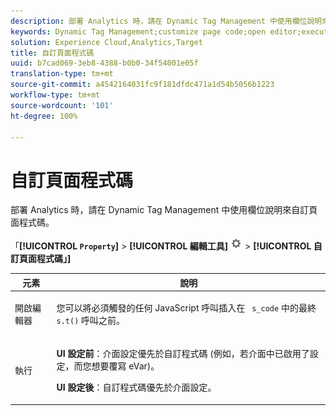 ```yaml
---
description: 部署 Analytics 時，請在 Dynamic Tag Management 中使用欄位說明來自訂頁面程式碼。
keywords: Dynamic Tag Management;customize page code;open editor;execute
solution: Experience Cloud,Analytics,Target
title: 自訂頁面程式碼
uuid: b7cad069-3eb8-4388-b0b0-34f54001e05f
translation-type: tm+mt
source-git-commit: a4542164031fc9f181dfdc471a1d54b5056b1223
workflow-type: tm+mt
source-wordcount: '101'
ht-degree: 100%

---
```



# 自訂頁面程式碼

部署 Analytics 時，請在 Dynamic Tag Management 中使用欄位說明來自訂頁面程式碼。

「**[!UICONTROL `Property`]** > **[!UICONTROL 編輯工具]** ![](assets/settings_gear.png) > **[!UICONTROL 自訂頁面程式碼」]**

<table id="table_A4676A5FEE814DF9A05DA0E56F8B4C6D"> 
 <thead> 
  <tr> 
   <th colname="col1" class="entry"> 元素 </th> 
   <th colname="col2" class="entry"> 說明 </th> 
  </tr> 
 </thead>
 <tbody> 
  <tr> 
   <td colname="col1"> <p>開啟編輯器 </p> </td> 
   <td colname="col2"> <p>您可以將必須觸發的任何 JavaScript 呼叫插入在 <code> s_code</code> 中的最終 <code> s.t()</code> 呼叫之前。 </p> </td> 
  </tr> 
  <tr> 
   <td colname="col1"> <p>執行 </p> </td> 
   <td colname="col2"> <p> <b>UI 設定前</b>：介面設定優先於自訂程式碼 (例如，若介面中已啟用了設定，而您想要覆寫 eVar)。 </p> <p> <b>UI 設定後</b>：自訂程式碼優先於介面設定。 </p> </td> 
  </tr> 
 </tbody> 
</table>

